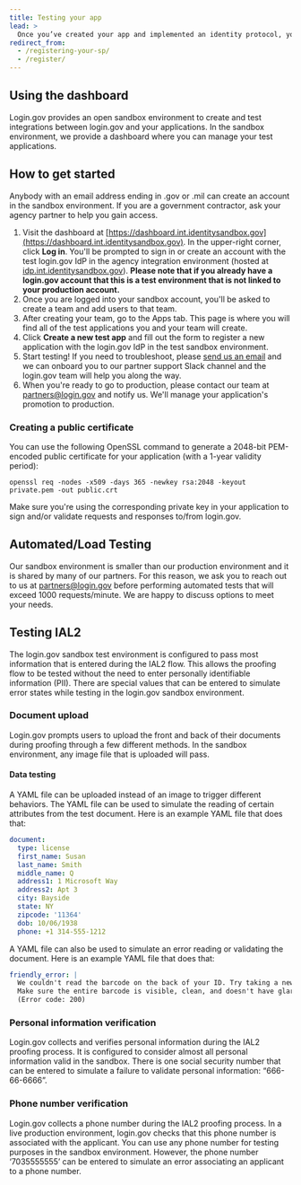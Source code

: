 ```yaml
---
title: Testing your app
lead: >
  Once you’ve created your app and implemented an identity protocol, you can now register it in the test environment dashboard and start testing.
redirect_from:
  - /registering-your-sp/
  - /register/
---
```


## Using the dashboard

Login.gov provides an open sandbox environment to create and test integrations between login.gov and your applications. In the sandbox environment, we provide a dashboard where you can manage your test applications.

## How to get started

Anybody with an email address ending in .gov or .mil can create an account in the sandbox environment. If you are a government contractor, ask your agency partner to help you gain access.

1. Visit the dashboard at [https://dashboard.int.identitysandbox.gov](https://dashboard.int.identitysandbox.gov). In the upper-right corner, click **Log in**. You'll be prompted to sign in or create an account with the test login.gov IdP in the agency integration environment (hosted at [idp.int.identitysandbox.gov](https://idp.int.identitysandbox.gov)). **Please note that if you already have a login.gov account that this is a test environment that is not linked to your production account.**
2. Once you are logged into your sandbox account, you'll be asked to create a team and add users to that team.
3. After creating your team, go to the Apps tab. This page is where you will find all of the test applications you and your team will create.
4. Click **Create a new test app** and fill out the form to register a new application with the login.gov IdP in the test sandbox environment.
5. Start testing! If you need to troubleshoot, please [send us an email](mailto:partners@login.gov) and we can onboard you to our partner support Slack channel and the login.gov team will help you along the way.
6. When you're ready to go to production, please contact our team at [partners@login.gov](mailto:partners@login.gov) and notify us. We'll manage your application's promotion to production.

### Creating a public certificate

You can use the following OpenSSL command to generate a 2048-bit PEM-encoded
public certificate for your application (with a 1-year validity period):

```
openssl req -nodes -x509 -days 365 -newkey rsa:2048 -keyout private.pem -out public.crt
```

Make sure you're using the corresponding private key in your application to sign
and/or validate requests and responses to/from login.gov.

## Automated/Load Testing

Our sandbox environment is smaller than our production environment and it is shared by many of our partners. For this reason, we ask you to reach out to us at partners@login.gov before performing automated tests that will exceed 1000 requests/minute. We are happy to discuss options to meet your needs.

## Testing IAL2

The login.gov sandbox test environment is configured to pass most information that is entered during the IAL2 flow. This allows the proofing flow to be tested without the need to enter personally identifiable information (PII). There are special values that can be entered to simulate error states while testing in the login.gov sandbox environment.

### Document upload

Login.gov prompts users to upload the front and back of their documents during proofing through a few different methods. In the sandbox environment, any image file that is uploaded will pass.

#### Data testing

A YAML file can be uploaded instead of an image to trigger different behaviors. The YAML file can be used to simulate the reading of certain attributes from the test document. Here is an example YAML file that does that:

```yaml
document:
  type: license
  first_name: Susan
  last_name: Smith
  middle_name: Q
  address1: 1 Microsoft Way
  address2: Apt 3
  city: Bayside
  state: NY
  zipcode: '11364'
  dob: 10/06/1938
  phone: +1 314-555-1212
```

A YAML file can also be used to simulate an error reading or validating the document. Here is an example YAML file that does that:

```yaml
friendly_error: |
  We couldn't read the barcode on the back of your ID. Try taking a new picture.
  Make sure the entire barcode is visible, clean, and doesn't have glares.
  (Error code: 200)
```

### Personal information verification

Login.gov collects and verifies personal information during the IAL2 proofing process. It is configured to consider almost all personal information valid in the sandbox. There is one social security number that can be entered to simulate a failure to validate personal information: “666-66-6666”.

### Phone number verification

Login.gov collects a phone number during the IAL2 proofing process. In a live production environment, login.gov checks that this phone number is associated with the applicant. You can use any phone number for testing purposes in the sandbox environment. However, the phone number ‘7035555555’ can be entered to simulate an error associating an applicant to a phone number.
